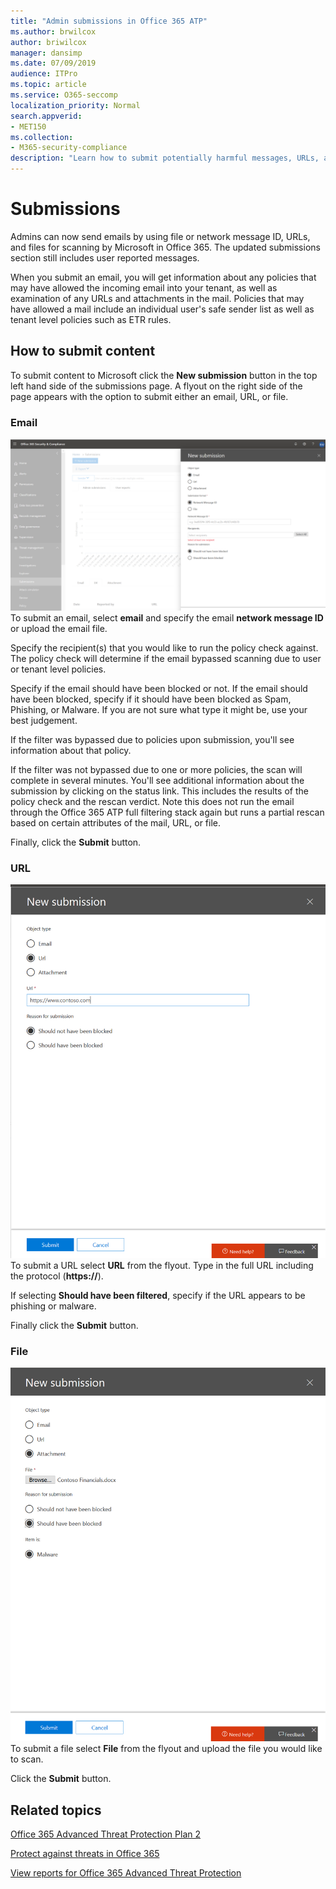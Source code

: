 ```yaml
---
title: "Admin submissions in Office 365 ATP"
ms.author: brwilcox
author: briwilcox
manager: dansimp
ms.date: 07/09/2019
audience: ITPro
ms.topic: article
ms.service: O365-seccomp
localization_priority: Normal
search.appverid:
- MET150
ms.collection:
- M365-security-compliance
description: "Learn how to submit potentially harmful messages, URLs, and files to Microsoft."
---
```


# Submissions

Admins can now send emails by using file or network message ID, URLs, and files for scanning by Microsoft in Office 365. 
The updated submissions section still includes user reported messages. 

When you submit an email, you will get information about any policies that may have allowed the incoming email into your tenant, as well as examination of any URLs and attachments in the mail. Policies that may have allowed a mail include an individual user's safe sender list as well as tenant level policies such as ETR rules. 


## How to submit content

To submit content to Microsoft click the **New submission** button in the top left hand side of the submissions page. A flyout on the right side of the page appears with the option to submit either an email, URL, or file. 

### Email
![Email submission example](media/submission-flyout-email.PNG)
To submit an email, select **email** and specify the email **network message ID** or upload the email file. 

Specify the recipient(s) that you would like to run the policy check against. The policy check will determine if the email bypassed scanning due to user or tenant level policies. 

Specify if the email should have been blocked or not. If the email should have been blocked, specify if it should have been blocked as Spam, Phishing, or Malware. If you are not sure what type it might be, use your best judgement.  

If the filter was bypassed due to policies upon submission, you'll see information about that policy.

If the filter was not bypassed due to one or more policies, the scan will complete in several minutes. You'll see additional information about the submission by clicking on the status link. This includes the results of the policy check and the rescan verdict. Note this does not run the email through the Office 365 ATP full filtering stack again but runs a partial rescan based on certain attributes of the mail, URL, or file. 

Finally, click the **Submit** button.

### URL
![Email submission example](media/submission-url-flyout.png)
To submit a URL select **URL** from the flyout. Type in the full URL including the protocol (**https://**). 

If selecting **Should have been filtered**, specify if the URL appears to be phishing or malware.

Finally click the **Submit** button. 


### File
![Email submission example](media/submission-file-flyout.PNG)
To submit a file select **File** from the flyout and upload the file you would like to scan. 

Click the **Submit** button.


## Related topics

[Office 365 Advanced Threat Protection Plan 2](office-365-ti.md)
  
[Protect against threats in Office 365](protect-against-threats.md)
  
[View reports for Office 365 Advanced Threat Protection](view-reports-for-atp.md)
  

